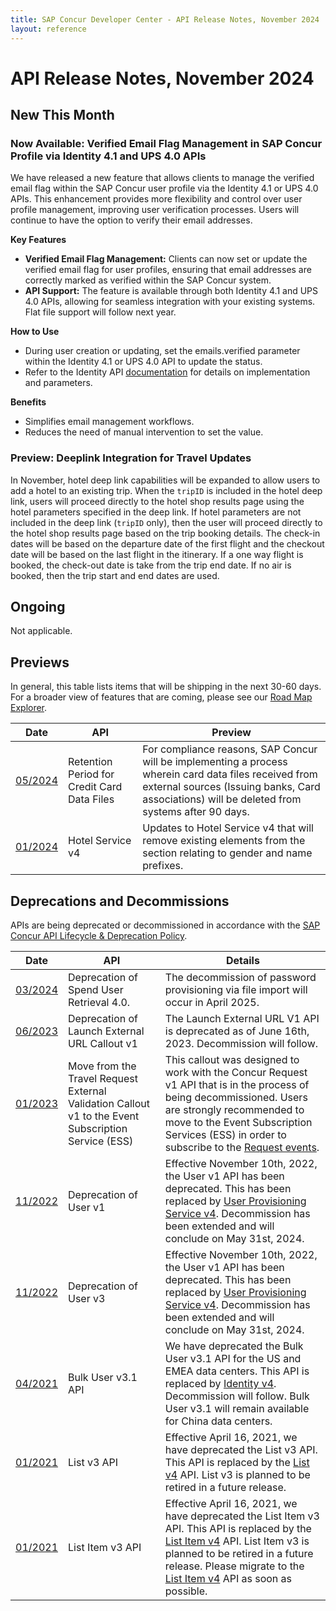 ```yaml
---
title: SAP Concur Developer Center - API Release Notes, November 2024
layout: reference
---
```

# API Release Notes, November 2024

## New This Month

### Now Available: Verified Email Flag Management in SAP Concur Profile via Identity 4.1 and UPS 4.0 APIs

We have released a new feature that allows clients to manage the verified email flag within the SAP Concur user profile via the Identity 4.1 or UPS 4.0 APIs. This enhancement provides more flexibility and control over user profile management, improving user verification processes. Users will continue to have the option to verify their email addresses.

**Key Features**

* **Verified Email Flag Management:** Clients can now set or update the verified email flag for user profiles, ensuring that email addresses are correctly marked as verified within the SAP Concur system.
* **API Support:** The feature is available through both Identity 4.1 and UPS 4.0 APIs, allowing for seamless integration with your existing systems. Flat file support will follow next year.

**How to Use**

* During user creation or updating, set the emails.verified parameter within the Identity 4.1 or UPS 4.0 API to update the status.
* Refer to the Identity API [documentation](/api-reference/profile/v4.identity.html) for details on implementation and parameters.

**Benefits**

* Simplifies email management workflows.
* Reduces the need of manual intervention to set the value.

### Preview: Deeplink Integration for Travel Updates

In November, hotel deep link capabilities will be expanded to allow users to add a hotel to an existing trip. When the `tripID` is included in the hotel deep link, users will proceed directly to the hotel shop results page using the hotel parameters specified in the deep link. If hotel parameters are not included in the deep link (`tripID` only), then the user will proceed directly to the hotel shop results page based on the trip booking details. The check-in dates will be based on the departure date of the first flight and the checkout date will be based on the last flight in the itinerary. If a one way flight is booked, the check-out date is take from the trip end date. If no air is booked, then the trip start and end dates are used.  

## Ongoing

Not applicable.

## Previews

In general, this table lists items that will be shipping in the next 30-60 days. For a broader view of features that are coming, please see our [Road Map Explorer](https://roadmaps.sap.com/board?PRODUCT=089E017A62AB1EDA94C15F5EDB3400E1&range=CURRENT-LAST#Q3%202024).

Date|API|Preview
---|---|---
[05/2024](/tools-support/release-notes/api/2024-05-09.html)|Retention Period for Credit Card Data Files|For compliance reasons, SAP Concur will be implementing a process wherein card data files received from external sources (Issuing banks, Card associations) will be deleted from systems after 90 days.
[01/2024](/tools-support/release-notes/api/2024-01-11.html)|Hotel Service v4|Updates to Hotel Service v4 that will remove existing elements from the <Profiles> section relating to gender and name prefixes.

## Deprecations and Decommissions

APIs are being deprecated or decommissioned in accordance with the [SAP Concur API Lifecycle & Deprecation Policy](/tools-support/deprecation-policy.html).

Date|API|Details
---|---|---
[03/2024](/tools/support/release-notes/api/2024-03-14.html)|Deprecation of Spend User Retrieval 4.0.|The decommission of password provisioning via file import will occur in April 2025.
[06/2023](/tools-support/release-notes/api/2023-06-02.html)|Deprecation of Launch External URL Callout v1|The Launch External URL V1 API is deprecated as of June 16th, 2023. Decommission will follow.
[01/2023](/tools-support/release-notes/api/2023-01-05.html)|Move from the Travel Request External Validation Callout v1 to the Event Subscription Service (ESS)|This callout was designed to work with the Concur Request v1 API that is in the process of being decommissioned. Users are strongly recommended to move to the Event Subscription Services (ESS) in order to subscribe to the [Request events](https://developer.concur.com/api-reference/ess/v4.event-subscription.html).
[11/2022](/tools-support/release-notes/api/archive/2022-11-10.html)|Deprecation of User v1|Effective November 10th, 2022, the User v1 API has been deprecated. This has been replaced by [User Provisioning Service v4](/api-reference/user-provisioning/v4.user-provisioning.html). Decommission has been extended and will conclude on May 31st, 2024.
[11/2022](/tools-support/release-notes/api/archive/2022-11-10.html)|Deprecation of User v3|Effective November 10th, 2022, the User v1 API has been deprecated. This has been replaced by [User Provisioning Service v4](/api-reference/user-provisioning/v4.user-provisioning.html). Decommission has been extended and will conclude on May 31st, 2024.
[04/2021](/tools-support/release-notes/api/archive/2021-04-16.html#planned-deprecation-bulk-user)|Bulk User v3.1 API|We have deprecated the Bulk User v3.1 API for the US and EMEA data centers. This API is replaced by [Identity v4](/api-reference/profile/v4.identity.html). Decommission will follow. Bulk User v3.1 will remain available for China data centers.
[01/2021](/tools-support/release-notes/api/archive/2021-01-22.html#planned-list-deprecation)|List v3 API|Effective April 16, 2021, we have deprecated the List v3 API. This API is replaced by the [List v4](/api-reference/common/lists/v4.list.html) API. List v3 is planned to be retired in a future release.
[01/2021](/tools-support/release-notes/api/archive/2021-01-22.html#planned-list-item-deprecation)|List Item v3 API|Effective April 16, 2021, we have deprecated the List Item v3 API. This API is replaced by the [List Item v4](/api-reference/common/list-item/v4.list-item.html) API. List Item v3 is planned to be retired in a future release. Please migrate to the [List Item v4](/api-reference/common/list-item/v4.list-item.html) API as soon as possible.
